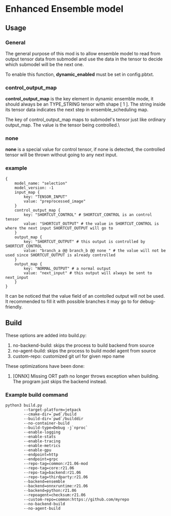 # Enhanced Ensemble model

## Usage
### General
The general purpose of this mod is to allow ensemble model to read 
from output tensor data from submodel and use the data in the tensor
to decide which submodel will be the next one.

To enable this function, **dynamic_enabled** must be set in config.pbtxt.

### control_output_map
**control_output_map** is the key element in dynamic ensemble mode, it should
always be an TYPE_STRING tensor with shape [ 1 ]. The string inside its tensor
data indicates the next step in ensemble_scheduling map.

The key of control_output_map maps to submodel's tensor just like ordinary 
output_map. The value is the tensor being controlled.\

### none
**none** is a special value for control tensor, if none is detected, the controlled
tensor will be thrown without going to any next input.

### example
```
{
    model_name: "selection"
    model_version: -1
    input_map {
        key: "TENSOR_INPUT"
        value: "preprocessed_image"
    }
    control_output_map {
        key: "SHORTCUT_CONTROL" # SHORTCUT_CONTROL is an control tensor
        value: "SHORTCUT_OUTPUT" # the value in SHORTCUT_CONTROL is where the next input SHORTCUT_OUTPUT will go to
    }
    output_map {
        key: "SHORTCUT_OUTPUT" # this output is controlled by SHORTCUT_CONTROL
        value: "branch_a @@ branch_b @@ none " # the value will not be used since SHORTCUT_OUTPUT is already controlled
    }
    output_map {
        key: "NORMAL_OUTPUT" # a normal output
        value: "next_input" # this output will always be sent to next_input
    } 
}
```

It can be noticed that the value field of an contolled output will not be used. It recommended to
fill it with possible branches it may go to for debug-friendly.

## Build
These options are added into build.py:
1. no-backend-build: skips the process to build backend from source
2. no-agent-build: skips the process to build model agent from source
3. custom-repo: customized git url for given repo name

These optimizations have been done:
1. [ONNX] Missing ORT path no longer throws exception when building. 
The program just skips the backend instead.

### Example build command
```
python3 build.py 
        --target-platform=jetpack 
        --cmake-dir=`pwd`/build 
        --build-dir=`pwd`/builddir 
        --no-container-build 
        --build-type=Debug -j`nproc` 
        --enable-logging 
        --enable-stats 
        --enable-tracing 
        --enable-metrics  
        --enable-gpu 
        --endpoint=http 
        --endpoint=grpc 
        --repo-tag=common:r21.06-mod 
        --repo-tag=core:r21.06 
        --repo-tag=backend:r21.06 
        --repo-tag=thirdparty:r21.06 
        --backend=ensemble  
        --backend=onnxruntime:r21.06 
        --backend=python:r21.06 
        --repoagent=checksum:r21.06 
        --custom-repo=common:https://github.com/myrepo 
        --no-backend-build 
        --no-agent-build
```



